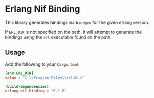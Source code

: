 # Erlang Nif Binding

This library generates bindings via `bindgen` for the given erlang version.

If `ERL_DIR` is not specified on the path, it will attempt to generate the bindings using the `erl` executable found on the path.

## Usage

Add the following to your `Cargo.toml`

```toml
[env.ERL_DIR]
value = "C:\\Program Files\\erl10.4"

[build-dependencies]
erlang_nif_binding = "0.1.0"
```